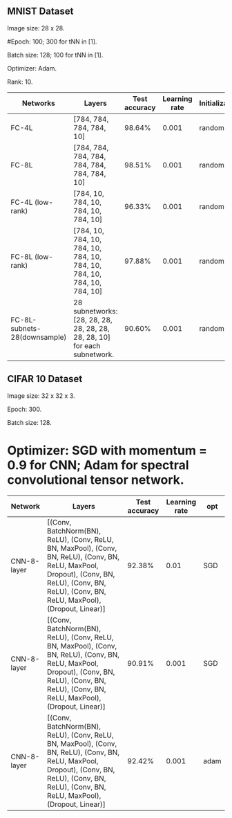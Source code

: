 ## MNIST Dataset

Image size: 28 x 28.  

#Epoch: 100; 300 for tNN in [1].

Batch size: 128; 100 for tNN in [1].

Optimizer: Adam.

Rank: 10.

| Networks         | Layers                                                       | Test accuracy | Learning rate | Initialization |
| ---------------- | ------------------------------------------------------------ | ------------- | ------------- | -------------- |
| FC-4L            | [784, 784, 784, 784, 10]                                     | 98.64%        | 0.001         | random         |
| FC-8L            | [784, 784, 784, 784, 784, 784, 784, 784, 10]                 | 98.51%        | 0.001         | random         |
| FC-4L (low-rank) | [784, 10, 784, 10, 784, 10, 784, 10]                         | 96.33%        | 0.001         | random  |
| FC-8L (low-rank) | [784, 10, 784, 10, 784, 10, 784, 10, 784, 10, 784, 10, 784, 10, 784, 10] | 97.88%        | 0.001         | random  |
| FC-8L-subnets-28(downsample) | 28 subnetworks: <br>[28, 28, 28, 28, 28, 28, 28, 28, 10] for each subnetwork. | 90.60% | 0.001 | random |

## CIFAR 10 Dataset

Image size: 32 x 32 x 3.

Epoch: 300.

Batch size: 128.

# Optimizer: SGD with momentum = 0.9 for CNN; Adam for spectral convolutional tensor network.

| Network     | Layers                                                       | Test accuracy | Learning rate | opt |
| ----------- | ------------------------------------------------------------ | ------------- | ------------- | -------------- |
| CNN-8-layer | [(Conv, BatchNorm(BN), ReLU), (Conv, ReLU, BN, MaxPool), (Conv, BN, ReLU), (Conv, BN, ReLU, MaxPool, Dropout), (Conv, BN, ReLU), (Conv, BN, ReLU), (Conv, BN, ReLU, MaxPool), (Dropout, Linear)] | 92.38%        | 0.01          | SGD         |
| CNN-8-layer | [(Conv, BatchNorm(BN), ReLU), (Conv, ReLU, BN, MaxPool), (Conv, BN, ReLU), (Conv, BN, ReLU, MaxPool, Dropout), (Conv, BN, ReLU), (Conv, BN, ReLU), (Conv, BN, ReLU, MaxPool), (Dropout, Linear)] | 90.91%        | 0.001          | SGD         |
| CNN-8-layer | [(Conv, BatchNorm(BN), ReLU), (Conv, ReLU, BN, MaxPool), (Conv, BN, ReLU), (Conv, BN, ReLU, MaxPool, Dropout), (Conv, BN, ReLU), (Conv, BN, ReLU), (Conv, BN, ReLU, MaxPool), (Dropout, Linear)] | 92.42%        | 0.001          | adam        |